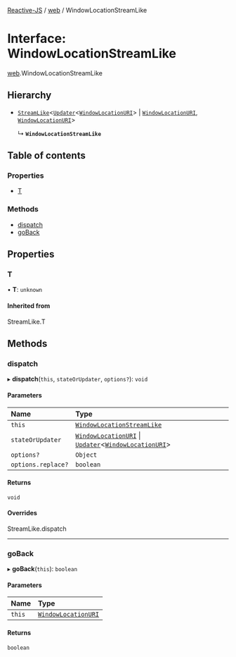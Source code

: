 [Reactive-JS](../README.md) / [web](../modules/web.md) / WindowLocationStreamLike

# Interface: WindowLocationStreamLike

[web](../modules/web.md).WindowLocationStreamLike

## Hierarchy

- [`StreamLike`](observable.StreamLike.md)<[`Updater`](../modules/functions.md#updater)<[`WindowLocationURI`](web.WindowLocationURI.md)\> \| [`WindowLocationURI`](web.WindowLocationURI.md), [`WindowLocationURI`](web.WindowLocationURI.md)\>

  ↳ **`WindowLocationStreamLike`**

## Table of contents

### Properties

- [T](web.WindowLocationStreamLike.md#t)

### Methods

- [dispatch](web.WindowLocationStreamLike.md#dispatch)
- [goBack](web.WindowLocationStreamLike.md#goback)

## Properties

### T

• **T**: `unknown`

#### Inherited from

StreamLike.T

## Methods

### dispatch

▸ **dispatch**(`this`, `stateOrUpdater`, `options?`): `void`

#### Parameters

| Name | Type |
| :------ | :------ |
| `this` | [`WindowLocationStreamLike`](web.WindowLocationStreamLike.md) |
| `stateOrUpdater` | [`WindowLocationURI`](web.WindowLocationURI.md) \| [`Updater`](../modules/functions.md#updater)<[`WindowLocationURI`](web.WindowLocationURI.md)\> |
| `options?` | `Object` |
| `options.replace?` | `boolean` |

#### Returns

`void`

#### Overrides

StreamLike.dispatch

___

### goBack

▸ **goBack**(`this`): `boolean`

#### Parameters

| Name | Type |
| :------ | :------ |
| `this` | [`WindowLocationURI`](web.WindowLocationURI.md) |

#### Returns

`boolean`
